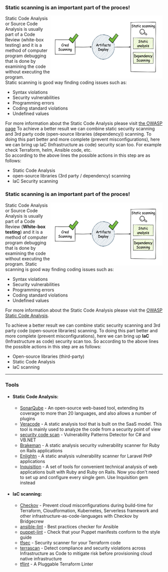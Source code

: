 ### Static scanning is an important part of the proces!
<img align="right" width="360" height="200" src="/document/assets/images/Static scanning.png">
Static Code Analysis or Source Code Analysis is usually part of a Code Review (white-box testing) and it is a method of computer program debugging that is done by examining the code without executing the program.</br>
Static scanning is good way finding coding issues such as:

+ Syntax violations
+ Security vulnerabilities
+ Programming errors
+ Coding standard violations
+ Undefined values

For more information about the Static Code Analysis please visit [the OWASP page](https://owasp.org/www-community/controls/Static_Code_Analysis)
To achieve a better result we can combine static security scanning and 3rd party code (open-source libraries (dependency)) scanning.
To doing this part better and more complete (prevent misconfigurations), here we can bring up IaC (Infrastructure as code) security scan too. For example check Terraform, helm, Ansible code, etc.  
So according to the above lines the possible actions in this step are as follows:
+ Static Code Analysis
+ open-source libraries (3rd party / dependency) scanning
+ IaC Security scanning

### Static scanning is an important part of the proces!

<img align="right" width="360" height="200" src="/document/assets/images/Static scanning.png">

Static Code Analysis or Source Code Analysis is usually part of a Code Review (**White-box testing**) and it is a method of computer program debugging that is done by examining the code without executing the program. Static scanning is good way finding coding issues such as:

+ Syntax violations
+ Security vulnerabilities
+ Programming errors
+ Coding standard violations
+ Undefined values

For more information about the Static Code Analysis please visit the [OWASP Static Code Analysis](https://owasp.org/www-community/controls/Static_Code_Analysis).

To achieve a better result we can combine static security scanning and 3rd party code (open-source libraries) scanning. To doing this part better and more complete (prevent misconfigurations), here we can bring up **IaC** (Infrastructure as code) security scan too. So according to the above lines the possible actions in this step are as follows:

+ Open-source libraries (third-party)
+ Static Code Analysis
+ IaC scanning

---
### Tools
- #### Static Code Analysis:
  + [SonarQube](https://www.sonarqube.org) - An open-source web-based tool, extending its coverage to more than 20 languages, and also allows a number of plugins
  + [Veracode](https://www.veracode.com/security/static-analysis-tool) - A static analysis tool that is built on the SaaS model. This tool is mainly used to analyze the code from a security point of view
  + [security code scan](https://github.com/security-code-scan/security-code-scan) - Vulnerability Patterns Detector for C# and VB.NET
  + [Brakeman](https://github.com/presidentbeef/brakeman) - A static analysis security vulnerability scanner for Ruby on Rails applications
  + [Enlightn](https://github.com/enlightn/enlightn) - A static analysis vulnerability scanner for Laravel PHP applications
  + [Inquisition](https://github.com/rubygarage/inquisition) - A set of tools for convenient technical analysis of web applications built with Ruby and Ruby on Rails. Now you don't need to set up and configure every single gem. Use Inquisition gem instead

- #### IaC scanning: 
  + [Checkov](https://github.com/bridgecrewio/checkov) - Prevent cloud misconfigurations during build-time for Terraform, Cloudformation, Kubernetes, Serverless framework and other infrastructure-as-code-languages with Checkov by Bridgecrew
  + [ansible-lint](https://github.com/ansible-community/ansible-lint) - Best practices checker for Ansible
  + [puppet-lint](https://github.com/rodjek/puppet-lint) - Check that your Puppet manifests conform to the style guide
  + [tfsec](https://github.com/tfsec/tfsec) - Security scanner for your Terraform code
  + [terrascan](https://github.com/accurics/terrascan) - Detect compliance and security violations across Infrastructure as Code to mitigate risk before provisioning cloud native infrastructure
  + [tflint](https://github.com/terraform-linters/tflint) - A Pluggable Terraform Linter